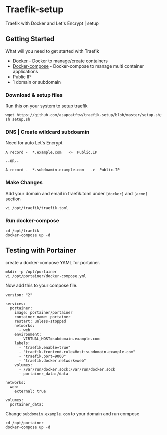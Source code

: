 # Traefik-setup
Traefik with Docker and Let's Encrypt | setup


## Getting Started
What will you need to get started with Traefik
* [Docker](https://www.docker.com/) - Docker to manage/create containers 
* [Docker-compose](https://docs.docker.com/compose/) - Docker-compose to manage multi container applications
* Public IP
* 1 domain or subdomain

### Download & setup files
Run this on your system to setup traefik
```
wget https://github.com/asapcatftw/traefik-setup/blob/master/setup.sh;  sh setup.sh
```
### DNS | Create wildcard subdoamin
Need for auto Let's Encrypt
```
A record -  *.example.com   ->  Public.IP

--OR-- 

A record -  *.subdoamin.example.com   ->  Public.IP
```

### Make Changes
Add your domain and email in traefik.toml under `[docker]` and `[acme]` section
```
vi /opt/traefik/traefik.toml
```

### Run docker-compose
```
cd /opt/traefik
docker-compose up -d
```


## Testing with Portainer
create a docker-compose YAML for portainer.
```
mkdir -p /opt/portainer
vi /opt/portainer/docker-compose.yml
```

Now add this to your compose file.
```
version: "2"

services:
  portainer:
    image: portainer/portainer
    container_name: portainer
    restart: unless-stopped
    networks:
      - web
    environment:
      - VIRTUAL_HOST=subdomain.example.com
    labels:
      - "traefik.enable=true"
      - "traefik.frontend.rule=Host:subdomain.example.com"
      - "traefik.port=9000"
      - "traefik.docker.network=web"
    volumes:
      - /var/run/docker.sock:/var/run/docker.sock
      - portainer_data:/data

networks:
  web:
    external: true

volumes:
  portainer_data:
```

Change `subdomain.example.com` to your domain and run compose
```
cd /opt/portainer
docker-compose up -d
```

